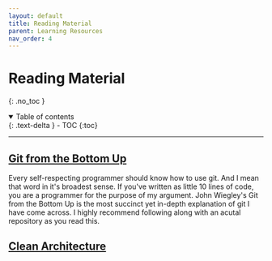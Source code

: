 ```yaml
---
layout: default
title: Reading Material
parent: Learning Resources
nav_order: 4
---
```


# Reading Material
{: .no_toc }

<details open markdown="block">
  <summary>
    Table of contents
  </summary>
  {: .text-delta }
- TOC
{:toc}
</details>

---

## [Git from the Bottom Up](https://jwiegley.github.io/git-from-the-bottom-up/)

Every self-respecting programmer should know how to use git. And I mean that word in it's broadest sense. If you've written as little 10 lines of code, you are a programmer for the purpose of my argument. John Wiegley's Git from the Bottom Up is the most succinct yet in-depth explanation of git I have come across. I highly recommend following along with an acutal repository as you read this.


## [Clean Architecture](https://learning.oreilly.com/library/view/clean-architecture-a/9780134494272/)
